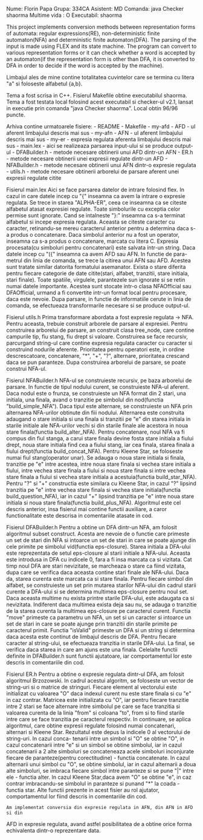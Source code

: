 Nume: Florin Papa
Grupa: 334CA
Asistent: MD
Comanda: java Checker shaorma
Multime vida : O
Executabil: shaorma

This project implements conversion methods between representation forms of
automata: regular expressions(RE), non-deterministic finite automaton(NFA) and 
deterministic finite automaton(DFA). The parsing of the input is made using
FLEX and its state machine. The program can convert to various representation
forms or it can check whether a word is accepted by an automaton(if the 
representation form is other than DFA, it is converted to DFA in order to 
decide if the word is accepted by the machine).


Limbajul ales de mine contine totalitatea cuvintelor care se termina cu litera
"a" si foloseste alfabetul {a,b}.

Tema a fost scrisa in C++. Fisierul Makefile obtine executabilul shaorma. Tema a 
fost testata local folosind acest executabil si checker-ul v2.1, lansat in 
executie prin comanda "java Checker shaorma". Local obtin 96/96 puncte.

Arhiva contine urmatoarele fisiere:
	- README
	- Makefile
	- my-afd - AFD - ul aferent limbajului descris mai sus
	- my-afn - AFN - ul aferent limbajului descris mai sus
	- my-er - expresia regulata aferenta limbajului descris mai sus
	- main.lex - aici se realizeaza parsarea input-ului si se produce output-ul
	- DFABuilder.h - metode necesare obtinerii unui AFD dintr-un AFN
	- ER.h - metode necesare obtinerii unei expresii regulate dintr-un AFD
	- NFABuilder.h - metode necesare obtinerii unui AFN dintr-o expresie 
					regulata
	- utils.h - metode necesare obtinerii arborelui de parsare aferent unei
				expresii regulate citite
				
Fisierul main.lex
	Aici se face parsarea datelor de intrare folosind flex. In cazul in care 
datele incep cu "{" inseamna ca avem la intrare o expresie regulata. Se trece in
starea "ALPHA-ER", ceea ce inseamna ca se citeste alfabetul atasat expresiei 
regulate. Toate simbolurile cu exceptia celor permise sunt ignorate. Cand se 
intalneste "}:" inseamna ca s-a terminat alfabetul si incepe expresia regulata.
Aceasta se citeste caracter cu caracter, retinandu-se mereu caracterul anterior 
pentru a determina daca s-a produs o concatenare. Daca simbolul anterior nu a
fost un operator, inseamna ca s-a produs o concatenare, marcata cu litera C.
Expresia procesata(cu simboluri pentru concatenari) este salvata intr-un string.
	Daca datele incep cu "({" inseamna ca avem AFD sau AFN. In functie de para-
metrul din linia de comanda, se trece la citirea unui AFN sau AFD. Acestea sunt
tratate similar datorita formatului asemanator. Exista o stare diferita pentru
fiecare categorie de date citite(stari, alfabet, tranzitii, stare initiala, 
stari finale). Toate spatiile, virgulele, parantezele sun ignorate si se retin 
numai datele importante. Acestea sunt stocate intr-o clasa NFAOfficial sau 
DFAOfficial, urmand a fi convertite intr-un format local pentru procesare, daca
este nevoie.
	Dupa parsare, in functie de informatiile cerute in linia de comanda, se
efectueaza transformarile necesare si se produce output-ul.

Fisierul utils.h
	Prima transformare abordata a fost expresie regulata -> NFA. Pentru aceasta,
trebuie construit arborele de parsare al expresiei. Pentru construirea arborelui
de parsare, an construit clasa tree_node, care contine campurile tip, fiu stang,
fiu drept si valoare. Construirea se face recursiv, parcurgand string-ul care 
contine expresia regulata caracter cu caracter si construind nodurile aferente. 
Prioritatea pentru operatori este, in ordine descrescatoare, concatenare, "*",
"+", "?", alternare, prioritatea crescand daca se pun paranteze.
	Dupa construirea arborelui de parsare, se poate construi NFA-ul. 
	
Fisierul NFABuilder.h
	NFA-ul se construieste recursiv, pe baza arborelui de parsare. In functie de
tipul nodului curent, se construieste NFA-ul aferent. Daca nodul este o frunza,
se construieste un NFA format din 2 stari, una initiala, una finala, avand o 
tranzitie pe simbolul din nod(functia "build_simple_NFA"). Daca tipul este 
alternare, se construieste un NFA prin alternarea NFA-urilor obtinute din fiii
nodului. Alternarea este construita adaugand o stare initiala si una finala si 
tranzitii pe "e" din starea initiala in starile initiale ale NFA-urilor vechi si
din starile finale ale acestora in noua stare finala(functia build_alter_NFA). 
Pentru concatenare, noul NFA va fi compus din fiul stanga, a carui stare finala
devine fosta stare initiala a fiului drept, noua stare initiala find cea a 
fiului stang, iar cea finala, starea finala a fiului drept(functia 
build_concat_NFA). Pentru Kleene Star, se foloseste numai fiul stang(operator 
unar). Se adauga o noua stare initiala si finala, tranzitie pe "e" intre 
acestea, intre noua stare finala si vechea stare initiala a fiului, intre vechea
stare finala a fiului si noua stare finala si intre vechea stare finala a fiului
si vechea stare initiala a acestuia(functia build_star_NFA). Pentru "?" si "+" 
constructia este similara cu Kleene Star, in cazul "?" lipsind tranzitia pe "e" 
intre vechea stare finala si vechea stare initiala(functia build_question_NFA), 
iar in cazul "+" lipsind tranzitia pe "e" intre noua stare initiala si noua 
stare finala(functia build_plus_NFA). Algoritmul este cel descris anterior, insa
fisierul mai contine functii auxiliare, a caror functionalitate este descrisa
in comentariile atasate in cod.

Fisierul DFABuilder.h
	Pentru a obtine un DFA dintr-un NFA, am folosit algoritmul subset construct.
Acesta are nevoie de o functie care primeste un set de stari din NFA si intoarce
un set de stari in care se poate ajunge din cele primite pe simbolul vid(functia
eps-closure). Starea initiala a DFA-ului este reprezentata de setul eps-closure
al starii initiale a NFA-ului. Aceasta este introdusa in DFA cu indicele 0, fara
a fi insa marcata ca si vizitata. Cat timp noul DFA are stari nevizitate, se
marcheaza o stare ca fiind vizitata, dupa care se verifica daca aceasta contine
stari finale ale NFA-ului. Daca da, starea curenta este marcata ca si stare 
finala. Pentru fiecare simbol din alfabet, se construieste un set prin mutarea
starilor NFA-ului din cadrul starii curente a DFA-ului si se determina multimea
eps-closure pentru noul set. Daca aceasta multime nu exista printre starile 
DFA-ului, este adaugata ca si nevizitata. Indiferent daca multimea exista deja 
sau nu, se adauga o tranzitie de la starea curenta la multimea eps-closure pe 
caracterul curent.
	Functia "move" primeste ca parametru un NFA, un set si un caracter si 
intoarce un set de stari in care se poate ajunge prin tranzitii din starile 
primite pe caracterul primit.
	Functia "isValid" primeste un DFA si un string si determina daca acesta este
continut de limbajul descris de DFA. Pentru fiecare caracter al string-ului, se
efectueaza tranzitia in starile DFA-ului. La final, se verifica daca starea in 
care am ajuns este una finala.
	Celelalte functii definite in DFABuilder.h sunt functii ajutatoare, iar 
comportamentul lor este descris in comentariile din cod.

Fisierul ER.h
	Pentru a obtine o expresie regulata dintr-ul DFA, am folosit algoritmul 
Brzozowski. In cadrul acestui algoritm, se foloseste un vector de string-uri si
o matrice de stringuri. Fiecare element al vectorului este initializat cu 
valoarea "O" daca indexul curent nu este stare finala si cu "e" in caz contrar.
Matricea este initializata cu "O", iar pentru fiecare tranzitie intre 2 stari 
se face alternare intre simbolul pe care se face tranzitia si valoarea curenta 
de la linia "from" si coloana "to", from si to fiind starile intre care se face
tranzitia pe caracterul respectiv. In continuare, se aplica algoritmul, care 
obtine expresii regulate folosind numai concatenari, alternari si Kleene Star.
Rezultatul este depus la indicele 0 al vectorului de string-uri. In cazul conca-
tenarii intre un simbol si "O" se obtine "O", in cazul concatenarii intre "e" si
un simbol se obtine simbolul, iar in cazul concatenarii a 2 alte simboluri se
concateneaza acele simboluri inconjurate fiecare de paranteze(pentru 
corectitudine) - functia concatenate. In cazul alternarii unui simbol cu "O", se 
obtine simbolul, iar in cazul alternarii a doua alte simboluri, se imbraca 
fiecare simbol intre paranteze si se pune "|" intre ele - functia alter. In 
cazul Kleene Star,daca avem "O" se obtine "e", in caz contrar imbracandu-se 
simbolul in paranteze si punand "*" la coada - functia star. Alte functii 
prezente in acest fisier au rol ajutator, comportamentul lor fiind descris in 
comentariile din cod.

	Am implementat conversia din expresie regulata in AFN, din AFN in AFD si din
AFD in expresie regulata, avand astfel posibilitatea de a obtine orice forma 
echivalenta dintr-o reprezentare data.	 		 	 	  								
